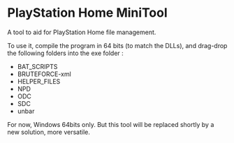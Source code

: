 # PlayStation Home MiniTool
 A tool to aid for PlayStation Home file management.
 
 To use it, compile the program in 64 bits (to match the DLLs), and drag-drop the following folders into the exe folder :
 
 - BAT_SCRIPTS
 - BRUTEFORCE-xml
 - HELPER_FILES
 - NPD
 - ODC
 - SDC
 - unbar
 
 For now, Windows 64bits only. But this tool will be replaced shortly by a new solution, more versatile.
